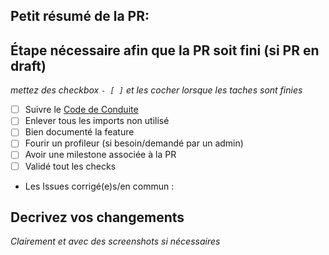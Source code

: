 ## Petit résumé de la PR:

## Étape nécessaire afin que la PR soit fini (si PR en draft)
*mettez des checkbox `- [ ]` et les cocher lorsque les taches sont finies*

- [ ] Suivre le [Code de Conduite](https://github.com/ServerOpenMC/PluginV2/blob/master/CODE_OF_CONDUCT.md)
- [ ] Enlever tous les imports non utilisé
- [ ] Bien documenté la feature
- [ ] Fourir un profileur (si besoin/demandé par un admin)
- [ ] Avoir une milestone associée à la PR
- [ ] Validé tout les checks

* Les Issues corrigé(e)s/en commun : 

## Decrivez vos changements
*Clairement et avec des screenshots si nécessaires*
